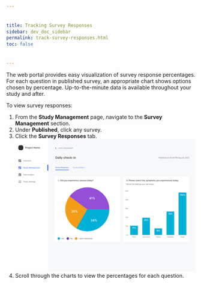 ```yaml
---


title: Tracking Survey Responses
sidebar: dev_doc_sidebar
permalink: track-survey-responses.html
toc: false


---
```




The web portal provides easy visualization of survey response percentages. For each question in published survey, an appropriate chart shows options chosen by percentage. Up-to-the-minute data is available throughout your study and after.

To view survey responses:

1. From the **Study Management** page, navigate to the **Survey Management** section.
2. Under **Published**, click any survey.
3. Click the **Survey Responses** tab.
    ![tracking-survey-responses](../../../../../images/tracking-survey-responses.png)
4. Scroll through the charts to view the percentages for each question.
